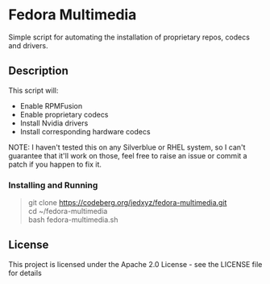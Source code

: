 # Fedora Multimedia

Simple script for automating the installation of proprietary repos, codecs and drivers. 

## Description

This script will:
- Enable RPMFusion
- Enable proprietary codecs
- Install Nvidia drivers
- Install corresponding hardware codecs

NOTE: I haven't tested this on any Silverblue or RHEL system, so I can't guarantee that it'll work on those, feel free to raise an issue or commit a patch if you happen to fix it.

### Installing and Running

> git clone https://codeberg.org/jedxyz/fedora-multimedia.git  
> cd ~/fedora-multimedia  
> bash fedora-multimedia.sh  

## License

This project is licensed under the Apache 2.0 License - see the LICENSE file for details

